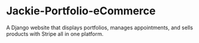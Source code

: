 # Jackie-Portfolio-eCommerce
A Django website that displays portfolios, manages appointments, and sells products with Stripe all in one platform.
